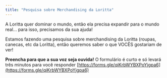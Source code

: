 ```yaml
---
title: "Pesquisa sobre Merchandising da Loritta"
---
```

A Loritta quer dominar o mundo, então ela precisa expandir para o mundo real... para isso, precisamos da sua ajuda!

Estamos fazendo uma pesquisa sobre merchandising da Loritta (roupas, canecas, etc da Loritta), então queremos saber o que VOCÊS gostariam de ver!

**Preencha para que a sua voz seja ouvida!** O formulário é curto e só levará três minutos para você responder [https://forms.gle/qiKrbWYBXPoYjgpa6](https://forms.gle/qiKrbWYBXPoYjgpa6)